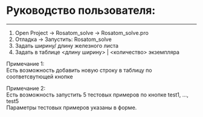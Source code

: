# Руководство пользователя: 
________________________

1. Open Project -> Rosatom_solve -> Rosatom_solve.pro
2. Отладка -> Запустить: Rosatom_solve
3. Задать ширину/ длину железного листа
4. Задать в таблице <длину ширину> | <количество> экземпляра

Примечание 1:  
Есть возможность добавить новую строку в таблицу по соответсвутющей кнопке
   
Примечание 2:    
Есть возможность запустить 5 тестовых примеров по кнопке test1, ..., test5  
Параметры тестовых примеров указаны в форме.

